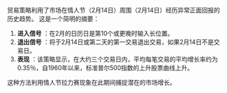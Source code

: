 贸易策略利用了市场在情人节（2月14日）周围（2月14日）经历异常正面回报的历史趋势。 这是一个简明的摘要：

1. **进入信号** ：在2月的日历日是第10个或更晚时输入长位置。
2. **退出信号** ：将于2月14日或第二天的第一交易退出交易，如果2月14日不是交易日。
3. **表现** ：该策略显示，在大约三个交易日内，平均每笔交易的平均增长率约为0.35％，自1960年以来，标准普尔500指数的上升股票曲线上升。

这种方法利用情人节拉力赛现象在此期间捕捉潜在的市场增长。